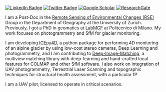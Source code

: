 [![LinkedIn Badge](https://img.shields.io/badge/LinkedIn-0077B5?style=for-the-badge&logo=linkedin&logoColor=white)](https://www.linkedin.com/in/francesco-ioli-640061160) 
[![Twitter Badge](https://img.shields.io/badge/Twitter-1DA1F2?style=for-the-badge&logo=twitter&logoColor=white)](https://twitter.com/francescoioli) 
[![Google Scholar](https://img.shields.io/badge/Google%20Scholar-4285F4?style=for-the-badge&logo=google-scholar&logoColor=white)](https://scholar.google.com/citations?hl=it&user=hZkC2UMAAAAJ) 
[![ResearchGate](https://img.shields.io/badge/Research_Gate-00CCBB.svg?&style=for-the-badge&logo=ResearchGate&logoColor=white
)](https://www.researchgate.net/profile/Francesco-Ioli) 

I am a Post-Doc in the [Remote Sensing of Environmental Changes (RSE)](https://www.geo.uzh.ch/en/units/rse.html) Group in the Department of Geography at the University of Zurich. 
Previously, I got a PhD in geomatics at [LabMGF](https://labmgf.dica.polimi.it/) at Politecnico di Milano. My work focuses on photogrammetry and SfM for glacier monitoring. 

I am developing [ICEpy4D](https://github.com/franioli/ICEpy4D), a python package for performing 4D monitoring of an alpine glacier by using low-cost stereo cameras, Deep Learning and photogrammetry, and I am contributing to [Deep-Image-Matching](https://github.com/3DOM-FBK/deep-image-matching), a multiview matching library with deep-learning and hand-crafted local features for COLMAP and other SfM software. 
I also work on integration of UAV photogrammetry, Terrestrial Laser Scanning and topographic techniques for structural health assessment, with a particular fP

I am a UAV pilot, licensed to operate in critical scenarios.
